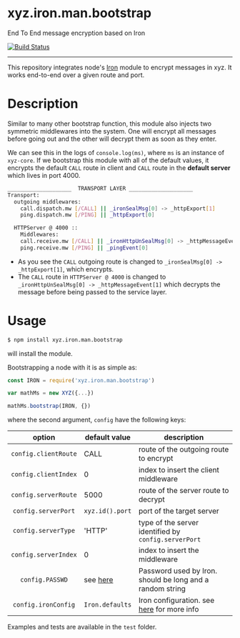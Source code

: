 # xyz.iron.man.bootstrap
End To End message encryption based on Iron

[![Build Status](https://travis-ci.org/node-xyz/xyz.iron.man.bootstrap.svg?branch=master)](https://travis-ci.org/node-xyz/xyz.iron.man.bootstrap)

---

This repository integrates node's [Iron](https://github.com/hueniverse/iron) module to encrypt messages in xyz. It works end-to-end over a given route and port.

# Description

Similar to many other bootstrap function, this module also injects two symmetric middlewares into the system. One will encrypt all messages before going out and the other will decrypt them as soon as they enter.

We can see this in the logs of `console.log(ms)`, where `ms` is an instance of `xyz-core`. If we bootstrap this module with all of the default values, it encrypts the default `CALL` route in client and `CALL` route in the **default server** which lives in port 4000.


```bash
____________________  TRANSPORT LAYER ____________________
Transport:
  outgoing middlewares:
    call.dispatch.mw [/CALL] || _ironSealMsg[0] -> _httpExport[1]
    ping.dispatch.mw [/PING] || _httpExport[0]

  HTTPServer @ 4000 ::
    Middlewares:
    call.receive.mw [/CALL] || _ironHttpUnSealMsg[0] -> _httpMessageEvent[1]
    ping.receive.mw [/PING] || _pingEvent[0]
```

- As you see the `CALL` outgoing route is changed to `_ironSealMsg[0] -> _httpExport[1]`, which encrypts.
- The `CALL` route in `HTTPServer @ 4000` is changed to ` _ironHttpUnSealMsg[0] -> _httpMessageEvent[1]` which decrypts the message before being passed to the service layer.

# Usage

```bash
$ npm install xyz.iron.man.bootstrap
```

will install the module.

Bootstrapping a node with it is as simple as:

```javascript
const IRON = require('xyz.iron.man.bootstrap')

var mathMs = new XYZ({...})

mathMs.bootstrap(IRON, {})
```

where the second argument, `config` have the following keys:

|    option   | default value   | description |
|:-----------:|-----------------|-------------|
| `config.clientRoute`         | CALL            | route of the outgoing route to encrypt       |
| `config.clientIndex`         | 0               | index to insert the client middleware       |
| `config.serverRoute`         | 5000            | route of the server route to decrypt      |
| `config.serverPort`          | `xyz.id().port` | port of the target server      |
| `config.serverType`          | 'HTTP'          | type of the server identified by `config.serverPort`      |
| `config.serverIndex`         | 0               | index to insert the middleware      |
| `config.PASSWD`              | see [here](https://github.com/node-xyz/xyz.iron.man.bootstrap/blob/master/xyz.iron.man.bootstrap.js#L13)               | Password used by Iron. should be long and a random string     |
| `config.ironConfig`          | `Iron.defaults`               |  Iron configuration. see [here](https://github.com/hueniverse/iron) for more info      |

Examples and tests are available in the `test` folder.
